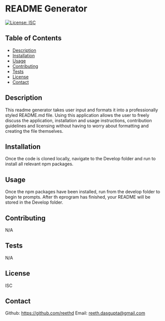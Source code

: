 
  # README Generator
  [![License: ISC](https://img.shields.io/badge/License-ISC-blue.svg)](https://opensource.org/licenses/ISC)

  ## Table of Contents
  - [Description](#description)
  - [Installation](#installation)
  - [Usage](#usage)
  - [Contributing](#contributing)
  - [Tests](#tests) 
  - [License](#license)
  - [Contact](#contact)

  ## Description
  This readme generator takes user input and formats it into a professionally styled README.md file. Using this application allows the user to freely discuss the application, installation and usage instructions, contribution guidelines and licensing without having to worry about formatting and creating the file themselves.

  ## Installation
  Once the code is cloned locally, navigate to the Develop folder and run <npm i> to install all relevant npm packages.

  ## Usage
  Once the npm packages have been installed, run <node index> from the develop folder to begin te prompts. After th eprogram has finished, your README will be stored in the Develop folder.

  ## Contributing
  N/A

  ## Tests
  N/A 

  ## License
  ISC

  ## Contact
  Github: https://github.com/reethd
  Email: reeth.dasgupta@gmail.com

